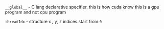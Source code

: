 
`__global__` - C lang declarative specifier. this is how cuda know this is a gpu program and not cpu program

`threadIdx` - structure x , y, z  indices start from `0`
